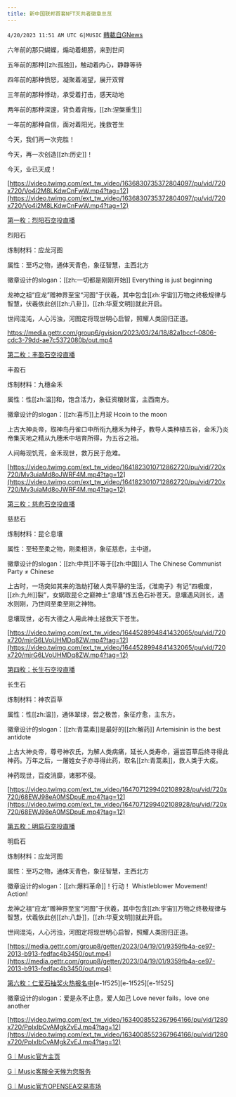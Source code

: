 ```yaml
---
title: 新中国联邦首套NFT灭共者徽章总览
---
```

`4/20/2023 11:51 AM UTC G|MUSIC` [轉載自GNews](https://gnews.org/articles/1241950)



六年前的那只蝴蝶，煽动着翅膀，来到世间 

五年前的那种[[zh:孤独]]，触动着内心，静静等待 

四年前的那种愤怒，凝聚着渴望，展开双臂 

三年前的那种悸动，承受着打击，感天动地 

两年前的那种深邃，背负着背叛，[[zh:涅槃重生]] 

一年前的那种自信，面对着阳光，挽救苍生 

今天，我们再一次完胜！

 今天，再一次创造[[zh:历史]]！ 

今天，业已天成！



[https://video.twimg.com/ext_tw_video/1636830735372804097/pu/vid/720x720/Vo4i2M8LKdwCnFwW.mp4?tag=12](https://video.twimg.com/ext_tw_video/1636830735372804097/pu/vid/720x720/Vo4i2M8LKdwCnFwW.mp4?tag=12)




[第一枚：烈阳石空投直播](https://gettr.com/post/p2bq356ae47)




烈阳石 

炼制材料：应龙河图 

属性：至巧之物，通体天青色，象征智慧，主西北方 

徽章设计的slogan：[[zh:一切都是刚刚开始]]
Everything is just beginning

龙神之祖“应龙”赠神界至宝“河图”于伏羲，其中包含[[zh:宇宙]]万物之终极规律与智慧，伏羲依此创[[zh:八卦]]，[[zh:华夏文明]]就此开启。


世间混沌，人心污浊，河图定将现世明心启智，照耀人类回归正道。 










[https://media.gettr.com/group6/gvision/2023/03/24/18/82a1bccf-0806-cdc3-79dd-ae7c5372080b/out.mp4
](https://media.gettr.com/group6/gvision/2023/03/24/18/82a1bccf-0806-cdc3-79dd-ae7c5372080b/out.mp4
)


[第二枚：丰盈石空投直播](https://gettr.com/post/p2cfeub164f)



丰盈石


炼制材料：九穗金禾


属性：性[[zh:温]]和，饱含活力，象征资粮财富，主西南方。

徽章设计的slogan：[[zh:喜币]]上月球
 Hcoin to the moon


上古大神炎帝，取神鸟丹雀口中所衔九穗禾为种子，教导人类种植五谷，金禾乃炎帝集天地之精从九穗禾中培育所得，为五谷之祖。


人间每现饥荒，金禾现世，救万民于危难。





[https://video.twimg.com/ext_tw_video/1641823010712862720/pu/vid/720x720/Mv3uiaMd8oJWRF4M.mp4?tag=12](https://video.twimg.com/ext_tw_video/1641823010712862720/pu/vid/720x720/Mv3uiaMd8oJWRF4M.mp4?tag=12)


[第三枚：慈悲石空投直播](https://gettr.com/post/p2d2p245ca7)



慈悲石


炼制材料：昆仑息壤


属性：至轻至柔之物，刚柔相济，象征慈悲，主中道。


徽章设计的slogan：[[zh:中共]]不等于[[zh:中国]]人
 The Chinese Communist Party ≠  Chinese

上古时，一场突如其来的浩劫打破人类平静的生活，《淮南子》有记“四极废，[[zh:九州]]裂”，女娲取昆仑之巅神土“息壤”炼五色石补苍天。息壤遇风则长，遇水则刚，乃世间至柔至刚之神物。



息壤现世，必有大德之人用此神土拯救天下苍生。






[https://video.twimg.com/ext_tw_video/1644528994841432065/pu/vid/720x720/mjrG6LVoUHMDq8ZW.mp4?tag=12](https://video.twimg.com/ext_tw_video/1644528994841432065/pu/vid/720x720/mjrG6LVoUHMDq8ZW.mp4?tag=12)


[第四枚：长生石空投直播](https://gettr.com/post/p2dqrw3fe14)



长生石


炼制材料：神农百草


属性：性[[zh:温]]，通体翠绿，尝之极苦，象征疗愈，主东方。

徽章设计的slogan：[[zh:青蒿素]]是最好的[[zh:解药]]
Artemisinin is the best antidote


上古大神炎帝，尊号神农氏，为解人类病痛，延长人类寿命，遍尝百草后终寻得此神药。万年之后，一屠姓女子亦寻得此药，取名[[zh:青蒿素]]，救人类于大疫。


神药现世，百疫消靡，诸邪不侵。











[https://video.twimg.com/ext_tw_video/1647071299402108928/pu/vid/720x720/68EWJ98eA0MSDpuE.mp4?tag=12](https://video.twimg.com/ext_tw_video/1647071299402108928/pu/vid/720x720/68EWJ98eA0MSDpuE.mp4?tag=12)

[第五枚：明启石空投直播](https://gettr.com/post/p2edfct336f)

明启石

炼制材料：应龙河图


属性：至巧之物，通体天青色，象征智慧，主西北方

徽章设计的slogan：[[zh:爆料革命]]！行动！
Whistleblower Movement! Action!


龙神之祖“应龙”赠神界至宝“河图”于伏羲，其中包含[[zh:宇宙]]万物之终极规律与智慧，伏羲依此创[[zh:八卦]]，[[zh:华夏文明]]就此开启。


世间混沌，人心污浊，河图定将现世明心启智，照耀人类回归正道。





[https://media.gettr.com/group8/getter/2023/04/19/01/9359fb4a-ce97-2013-b913-fedfac4b3450/out.mp4](https://media.gettr.com/group8/getter/2023/04/19/01/9359fb4a-ce97-2013-b913-fedfac4b3450/out.mp4)

[第六枚：仁爱石抽奖火热报名中](https://gnews.org/t/TEhcHbL)[e-1f525][e-1f525][e-1f525]

徽章设计的slogan：爱是永不止息，爱人如己
 Love never fails，love one another





[https://video.twimg.com/ext_tw_video/1634008552367964166/pu/vid/1280x720/PpIxIbCvAMgkZvEJ.mp4?tag=12](https://video.twimg.com/ext_tw_video/1634008552367964166/pu/vid/1280x720/PpIxIbCvAMgkZvEJ.mp4?tag=12)

[G｜Music官方主页](https://www.gmusic7.com/)

[G｜Music客服全天候为您服务](https://discord.gg/8yknyAQREz)

[G｜Music官方OPENSEA交易市场](https://opensea.io/collection/take-down-the-ccp-badge)

